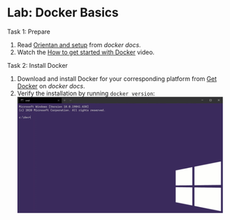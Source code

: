# Lab: Docker Basics

Task 1: Prepare 
1. Read [Orientan and setup](https://docs.docker.com/get-started/) from *docker docs*.  
2. Watch the [How to get started with Docker](https://youtu.be/fqMOX6JJhGo) video.

Task 2: Install Docker 
1. Download and install Docker for your corresponding platform from [Get Docker](https://docs.docker.com/get-docker/) on *docker docs*.
2. Verify the installation by running `docker version`:  
    ![](../../img/lab.wt_docker_version.gif)
